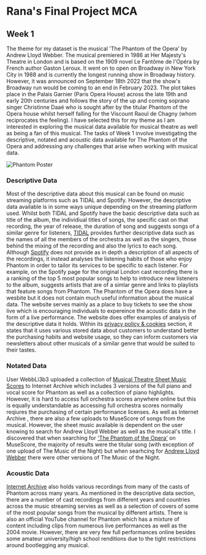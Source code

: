 # Rana's Final Project MCA
## Week 1

The theme for my dataset is the musical 'The Phantom of the Opera' by Andrew Lloyd Webber. The musical premiered in 1986 at Her Majesty's Theatre in London and is based on the 1909 novel Le Fantôme de l'Opéra by French author Gaston Leroux. It went on to open on Broadway in New York City in 1988 and is currently the longest running show in Broadway history. However, it was announced on September 18th 2022 that the show's Broadway run would be coming to an end in February 2023. The plot takes place in the Palais Garnier (Paris Opera House) across the late 19th and early 20th centuries and follows the story of the up and coming soprano singer Christinne Daaé	who is sought after by the titular Phantom of the Opera house whilst herself falling for the Viscount Raoul de Chagny (whom reciprocates the feeling). I have selected this for my theme as I am interested in exploring the musical data available for musical theatre as well as being a fan of this musical. The tasks of Week 1 involve investigating the descriptive, notated and acoustic data available for The Phantom of the Opera and addressing any challenges that arise when working with musical data.

![Phantom Poster](https://cdn.abcotvs.com/dip/images/5161094_POTH_1280x720_2.jpg?w=1280&r=16:9)

### Descriptive Data

Most of the descriptive data about this musical can be found on music streaming platforms such as TIDAL and Spotify. However, the descriptive data available is in some ways unique depending on the streaming platform used. Whilst both TIDAL and Spotify have the basic descriptive data such as title of the album, the individiual titles of songs, the specific cast on that recording, the year of release, the duration of song and suggests songs of a similar genre for listeners, [TIDAL](https://tidal.com/browse/album/619259) provides further descriptive data such as the names of all the members of the orchestra as well as the singers, those behind the mixing of the recording and also the lyrics to each song. Although [Spotify](https://open.spotify.com/artist/3LfD2yRlfHAtTryX8rFp25?si=Oxml7-saTpOrEZW6Q0PrYg) does not provide as in depth a description of all aspects of the recordings, it instead analyses the listening habits of those who enjoy Phantom in order to tailor its services to be specific to each listener. For example, on the Spotify page for the original London cast recording there is a ranking of the top 5 most popular songs to help to introduce new listeners to the album, suggests artists that are of a simlar genre and links to playlists that feature songs from Phantom. The Phantom of the Opera does have a wesbite but it does not contain much useful information about the musical data. The website serves mainly as a place to buy tickets to see the show live which is encouraging individuals to expereince the acoustic data in the form of a live performance. The website does offer examples of analysis of the descriptive data it holds. Within its [privacy policy & cookies](https://uk.thephantomoftheopera.com/privacy-policy/) section, it states that it uses various stored data about customers to understand better the purchasing habits and website usage, so they can inform customers via newsletters about other musicals of a similar genre that would be suited to their tastes. 

### Notated Data

User WebbLi3b3 uploaded a collection of [Musical Theatre Sheet Music Scores](https://archive.org/details/musical-theatre-sheet-music/Phantom%20of%20the%20Opera%20Full%20Piano%20Vocal%20Score/) to Internet Archive which includes 3 versions of the full piano and vocal score for Phantom as well as a collection of piano highlights. However, it is hard to access full orchestra scores anywhere online but this is equally understandable as accessing full orchestra scores normally reqiures the purchasing of certain performance licenses. As well as Internet Archive , there are also a few uploads to MuseScore of songs from the musical. However, the sheet music available is dependent on the user knowing to search for Andrew Lloyd Webber as well as the musical's title. I discovered that when searching for ['The Phantom of the Opera'](https://musescore.com/sheetmusic?text=the%20phantom%20of%20the%20opera) on MuseScore, the majority of results were the titular song (with exception of one upload of The Music of the Night) but when searhcing for [Andrew Lloyd Webber](https://musescore.com/sheetmusic?text=andrew%20lloyd%20webber) there were other versions of The Music of the Night.

### Acoustic Data

[Internet Archive](https://archive.org/search.php?query=phantom+of+the+opera&and[]=mediatype%3A%22audio%22) also holds various recordings from many of the casts of Phantom across many years. As mentioned in the descriptive data section, there are a number of cast recordings from different years and countries across the music streaming servies as well as a selection of covers of some of the most popular songs from the musical by different artists. There is also an official YouTube channel for Phantom which has a mixture of content including clips from numerous live performances as well as the 2004 movie. However, there are very few full performances online besides some amateur university/high school renditions due to the tight restrictions around bootlegging any musical. 

